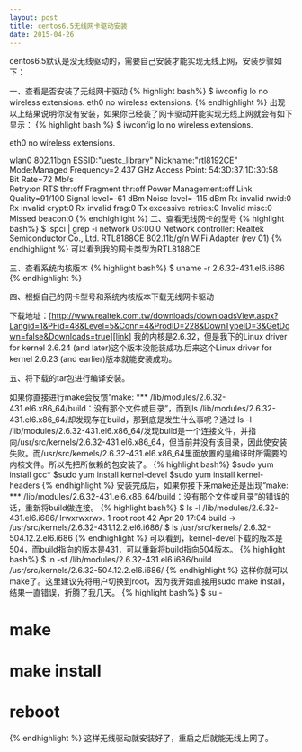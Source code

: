 ```yaml
---
layout: post
title: centos6.5无线网卡驱动安装
date: 2015-04-26
---
```


centos6.5默认是没无线驱动的，需要自己安装才能实现无线上网，安装步骤如下：

一、查看是否安装了无线网卡驱动
{% highlight bash%}
$ iwconfig
lo        no wireless extensions.
eth0      no wireless extensions.
{% endhighlight %}
出现以上结果说明你没有安装，如果你已经装了网卡驱动并能实现无线上网就会有如下显示：
{% highlight bash %}
$ iwconfig
lo        no wireless extensions.

eth0      no wireless extensions.

wlan0     802.11bgn  ESSID:"uestc_library"  Nickname:"rtl8192CE"
          Mode:Managed  Frequency=2.437 GHz  Access Point: 54:3D:37:1D:30:58   
          Bit Rate=72 Mb/s   
          Retry:on   RTS thr:off   Fragment thr:off
          Power Management:off
          Link Quality=91/100  Signal level=-61 dBm  Noise level=-115 dBm
          Rx invalid nwid:0  Rx invalid crypt:0  Rx invalid frag:0
          Tx excessive retries:0  Invalid misc:0   Missed beacon:0
{% endhighlight %}
二、查看无线网卡的型号
{% highlight bash%}
$ lspci | grep -i network
06:00.0 Network controller: Realtek Semiconductor Co., Ltd. RTL8188CE 802.11b/g/n WiFi Adapter (rev 01)
{% endhighlight %}
可以看到我的网卡类型为RTL8188CE

三、查看系统内核版本
{% highlight bash%}
$ uname -r
2.6.32-431.el6.i686
{% endhighlight %}

四、根据自己的网卡型号和系统内核版本下载无线网卡驱动

下载地址：[http://www.realtek.com.tw/downloads/downloadsView.aspx?Langid=1&PFid=48&Level=5&Conn=4&ProdID=228&DownTypeID=3&GetDown=false&Downloads=true][link]
我的内核是2.6.32，但是我下的Linux driver for kernel 2.6.24 (and later)这个版本没能装成功.后来这个Linux driver for kernel 2.6.23 (and earlier)版本就能安装成功。

五、将下载的tar包进行编译安装。

如果你直接进行make会反馈“make: *** /lib/modules/2.6.32-431.el6.x86_64/build：没有那个文件或目录”，而到ls /lib/modules/2.6.32-431.el6.x86_64/却发现存在build，那到底是发生什么事呢？通过 ls -l /lib/modules/2.6.32-431.el6.x86_64/发现build是一个连接文件，并指向/usr/src/kernels/2.6.32-431.el6.x86_64，但当前并没有该目录，因此使安装失败。而/usr/src/kernels/2.6.32-431.el6.x86_64里面放置的是编译时所需要的内核文件。所以先把所依赖的包安装了。
{% highlight bash%}
$sudo yum install gcc*
$sudo yum install kernel-devel
$sudo yum install kernel-headers
{% endhighlight %}
安装完成后，如果你接下来make还是出现“make: *** /lib/modules/2.6.32-431.el6.x86_64/build：没有那个文件或目录”的错误的话，重新将build做连接。
{% highlight bash%}
$ ls -l /lib/modules/2.6.32-431.el6.i686/
lrwxrwxrwx.  1 root root   42 Apr 20 17:04 build -> /usr/src/kernels/2.6.32-431.12.2.el6.i686/
$ ls /usr/src/kernels/
2.6.32-504.12.2.el6.i686
{% endhighlight %}
可以看到，kernel-devel下载的版本是504，而build指向的版本是431，可以重新将build指向504版本。
{% highlight bash%}
$ ln -sf /lib/modules/2.6.32-431.el6.i686/build /usr/src/kernels/2.6.32-504.12.2.el6.i686/
{% endhighlight %}
这样你就可以make了。这里建议先将用户切换到root，因为我开始直接用sudo make install，结果一直错误，折腾了我几天。
{% highlight bash%}
$ su -
# make
# make install
# reboot
{% endhighlight %}
这样无线驱动就安装好了，重启之后就能无线上网了。

[link]:   http://www.realtek.com.tw/downloads/downloadsView.aspx?Langid=1&PFid=48&Level=5&Conn=4&ProdID=228&DownTypeID=3&GetDown=false&Downloads=true
